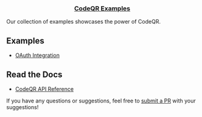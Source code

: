 <p align="center">
  <a href="https://codeqr.io">
    <!-- Add a logo here -->
    <h3 align="center">CodeQR Examples</h3>
  </a>
</p>

Our collection of examples showcases the power of CodeQR.

## Examples

- [OAuth Integration](/oauth)

## Read the Docs

- [CodeQR API Reference](https://codeqr.mintlify.app/api-reference/introduction)

If you have any questions or suggestions, feel free to [submit a PR](https://github.com/codeqr-io/examples/pulls) with your suggestions!
